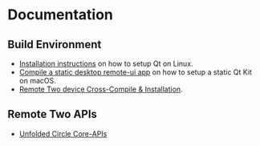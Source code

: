 # Documentation

## Build Environment

- [Installation instructions](docs/install.md) on how to setup Qt on Linux.
- [Compile a static desktop remote-ui app](docs/static-compile.md) on how to setup a static Qt Kit on macOS.
- [Remote Two device Cross-Compile & Installation](docs/cross-compile.md).

## Remote Two APIs

- [Unfolded Circle Core-APIs](https://github.com/unfoldedcircle/core-api)
